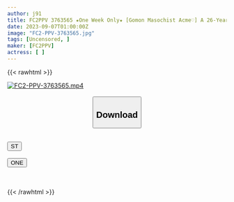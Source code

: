 ```yaml
---
author: j91
title: FC2PPV 3763565 ★One Week Only★ [Gomon Masochist Acme♡] A 26-Year-Old Female Toilet Desire Tattoo. Endless Climax Bukkake Creampie Bukkake Fuck From Front To Back!! [cen]
date: 2023-09-07T01:00:00Z
image: "FC2-PPV-3763565.jpg"
tags: [Uncensored, ]
maker: [FC2PPV]
actress: [ ]
---
```



{{< rawhtml >}}

<div class="video" data-videoid="yG8vQoYm06h18O1">
    <a href="javascript:;">
        <img src="https://my.j91.asia/posts/FC2-PPV-3763565/FC2-PPV-3763565.jpg" width="WIDTH" height="HEIGHT" alt="FC2-PPV-3763565.mp4" loading="lazy">
    </a>
</div>

<script type="text/javascript" src="https://j91.asia/asset/on-demand-st.js"></script>

<br>
  <link rel="stylesheet" href="https://j91.asia/asset/bs5.css">
  
  <center>
  <button class="btn btn-primary" type="button" data-bs-toggle="collapse" data-bs-target=".multi-collapse" aria-expanded="false" aria-controls="multiCollapseExample1 multiCollapseExample2"><h2>Download</h2></button></center>
</p>
<div class="row">
  <div class="col">
    <div class="collapse multi-collapse" id="multiCollapseExample1">
      <div class="card card-body">
	      	      <br>
<div class="buttons">  
<a href="https://streamtape.to/v/yG8vQoYm06h18O1"><button class="btn-hover color-3"><i class="fa fa-download"></i> ST</button></a></div>
    </div>
  </div>
</div>
  <div class="col">
    <div class="collapse multi-collapse" id="multiCollapseExample2">
      <div class="card card-body">
	      <br>
<div class="buttons">
    <a href="https://oneupload.to/6iczeea1hsue"><button class="btn-hover color-9"><i class="fa fa-download"></i> ONE</button></a></div>
<br><br>
      </div>
    </div>
  </div>
</div>

{{< /rawhtml >}}
